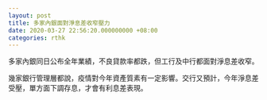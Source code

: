 ```yaml
---
layout: post
title: 多家內銀面對淨息差收窄壓力
date: 2020-03-27 22:56:20.000000000 +08:00
categories: rthk
---
```


多家內銀同日公布全年業績，不良貸款率都跌，但工行及中行都面對淨息差收窄。

幾家銀行管理層都說，疫情對今年資產質素有一定影響。交行又預計，今年淨息差受壓，單方面下調存息，才會有利息差表現。
